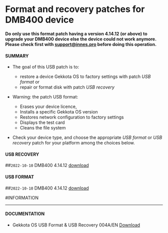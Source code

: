 # Format and recovery patches for DMB400 device

**Do only use this format patch having a version 4.14.12 (or above) to upgrade your DMB400 device else the device could not work anymore. Please check first with support@innes.pro before doing this operation.**

#### **SUMMARY**
- The goal of this USB patch is to:
	- restore a device Gekkota OS to factory settings with patch *USB format* or
	- repair or format disk with patch *USB recovery*
- Warning: the patch USB format:
	- Erases your device licence,
	- Installs a specific Gekkota OS version
	- Restores network configuration to factory settings
	- Displays the test card
	- Cleans the file system

- Check your device type, and choose the appropriate *USB format* or *USB recovery* patch for your platform among the choices below.

#### **USB RECOVERY**
##`2022-10-10` DMB400 4.14.12 [download](https://github.com/Qeedji/archives/blob/master/downloads/patch-format-and-recovery/usb-recovery-DMB400-V4.14.12.zip)

#### **USB FORMAT**
##`2022-10-10` DMB400 4.14.12 [download](https://github.com/Qeedji/archives/blob/master/downloads/patch-format-and-recovery/usb-format-DMB400-V4.14.12.zip)

#INFORMATION
***********************************************************************
#### **DOCUMENTATION**
- Gekkota OS USB Format & USB Recovery 004A/EN [Download](https://github.com/Qeedji/archives/blob/master/downloads/patch-format-and-recovery/Gekkota-usb-format-or-usb-recovery-004A_en.pdf)
